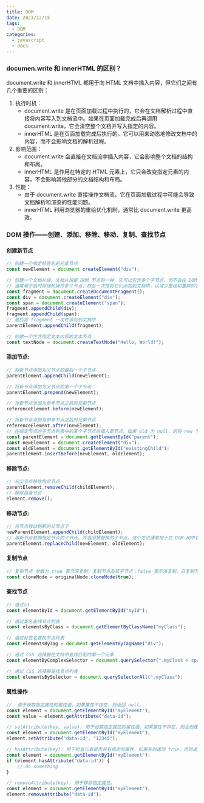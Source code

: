 ```yaml
---
title: DOM
date: 2023/12/15
tags:
  - DOM
categories:
  - javascript
  - docs
---
```


### documen.write 和 innerHTML 的区别？

document.write 和 innerHTML 都用于向 HTML 文档中插入内容，但它们之间有几个重要的区别：

1. 执行时机：
   - document.write 是在页面加载过程中执行的，它会在文档解析过程中直接将内容写入到文档流中。如果在页面加载完成后再调用 document.write，它会清空整个文档并写入指定的内容。
   - innerHTML 是在页面加载完成后执行的，它可以用来动态地修改文档中的内容，而不会影响文档的解析过程。
2. 影响范围：
   - document.write 会直接在文档流中插入内容，它会影响整个文档的结构和布局。
   - innerHTML 是作用在特定的 HTML 元素上，它只会改变指定元素的内容，不会影响其他部分的文档结构和布局。
3. 性能：
   - 由于 document.write 直接操作文档流，它在页面加载过程中可能会导致文档解析和渲染的性能问题。
   - innerHTML 利用浏览器的重绘优化机制，通常比 document.write 更高效。

### DOM 操作——创建、添加、移除、移动、复制、查找节点

#### 创建新节点

```js
// 创建一个指定标签名的元素节点
const newElement = document.createElement("div");

// 创建一个文档片段，文档片段是 DOM 节点的一种，它可以包含多个子节点，但不会在 DOM 树中创建额外的层级。
// 通常用于临时存储和操作多个节点，然后一次性将它们添加到文档中，以减少重绘和重排的次数。
const fragment = document.createDocumentFragment();
const div = document.createElement("div");
const span = document.createElement("span");
fragment.appendChild(div);
fragment.appendChild(span);
// 最后将 fragment 一次性添加到文档中
parentElement.appendChild(fragment);

// 创建一个包含指定文本内容的文本节点
const textNode = document.createTextNode("Hello, World!");
```

#### 添加节点:

```js
// 将新节点添加为父节点的最后一个子节点
parentElement.appendChild(newElement);

// 将新节点添加为父节点的第一个子节点
parentElement.prepend(newElement);

// 将新节点添加为参考节点之前的兄弟节点
referenceElement.before(newElement);

// 将新节点添加为参考节点之后的兄弟节点
referenceElement.after(newElement);
// 在指定节点的子节点列表中的某个子节点前插入新节点。如果 old 为 null，则将 new 节点插入到子节点列表的末尾。
const parentElement = document.getElementById("parent");
const newElement = document.createElement("div");
const oldElement = document.getElementById("existingChild");
parentElement.insertBefore(newElement, oldElement);
```

#### 移除节点:

```js
// 从父节点移除指定节点
parentElement.removeChild(childElement);
// 移除自身节点
element.remove();
```

#### 移动节点:

```js
// 将节点移动到新的父节点下
newParentElement.appendChild(childElement);
// 用新节点替换指定节点的子节点，并返回被替换的子节点。这个方法通常用于在 DOM 树中替换现有的节点。
parentElement.replaceChild(newElement, oldElement);
```

#### 复制节点

```js
// 复制节点 参数为 true 表示深复制，复制节点及其子节点；false 表示浅复制，只复制节点本身
const cloneNode = originalNode.cloneNode(true);
```

#### 查找节点

```js
// 通过id
const elementById = document.getElementById("myId");

// 通过类名查找节点列表
const elementsByClass = document.getElementByClassName("myClass");

// 通过标签名查找节点列表
const elementsByTag = document.getElementByTagName("div");

// 通过 CSS 选择器在文档中查找匹配的第一个元素
const elementByComplexSelector = document.querySelector(".myClass > span:first-child");

// 通过 CSS 选择器查找节点列表
const elementsBySelector = document.querySelectorAll(".myClass");
```

#### 属性操作

```js
//  用于获取指定属性的属性值，如果属性不存在，则返回 null。
const element = document.getElementById("myElement");
const value = element.getAttribute("data-id");

// setAttribute(key, value): 用于设置指定属性的属性值，如果属性不存在，则会创建该属性并设置对应的值。
const element = document.getElementById("myElement");
element.setAttribute("data-id", "12345");

// hasAttribute(key): 用于检查元素是否具有指定的属性，如果有则返回 true，否则返回 false。
const element = document.getElementById("myElement");
if (element.hasAttribute("data-id")) {
	// do something
}

// removeAttribute(key): 用于移除指定属性。
const element = document.getElementById("myElement");
element.removeAttribute("data-id");
```

